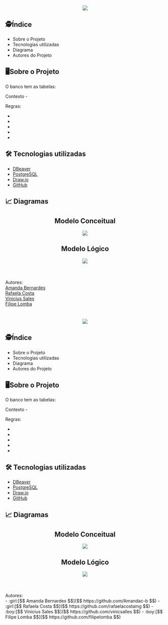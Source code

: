<h1 align="center">
    <img src="https://github.com/Amandac-b/G6BancoDeDados/blob/main/imagemcapa.jfif">
</h1>

## :detective:Índice

<ul>
    <li>Sobre o Projeto</li>
    <li>Tecnologias utilizadas</li>
    <li>Diagrama</li>
    <li>Autores do Projeto</li>
</ul>

## :desktop_computer:Sobre o Projeto


O banco tem as tabelas:

Contexto - 

Regras:

-
-
-
-
-



## :hammer_and_wrench: Tecnologias utilizadas

- [DBeaver](https://dbeaver.io/download/)
- [PostgreSQL](https://www.postgresql.org)
- [Draw.io](https://app.diagrams.net/)
- [GitHub](https://github.com/)

## :chart_with_upwards_trend: Diagramas

<div align="center">

  ## Modelo Conceitual
   <img src="https://github.com/Amandac-b/G6BancoDeDados/blob/main/grupomodeloconceitual.png">
  
  ## Modelo Lógico
   <img src="https://github.com/Amandac-b/G6BancoDeDados/blob/main/modelologicogrupo.png">

</div>
<br/>
<br/>
<br/>
Autores:<br/>
<a href="https://github.com/Amandac-b">Amanda Bernardes</a><br>
<a href="https://github.com/rafaelacostamg">Rafaela Costa</a><br>
<a href="https://github.com/vinicsalles">Vinicius Sales</a><br>
<a href="https://github.com/filipelomba">Filipe Lomba</a><br>
<h1 align="center">
    <img src="https://github.com/Amandac-b/G6BancoDeDados/blob/main/imagemcapa.jfif">
</h1>

## :detective:Índice

<ul>
    <li>Sobre o Projeto</li>
    <li>Tecnologias utilizadas</li>
    <li>Diagrama</li>
    <li>Autores do Projeto</li>
</ul>

## :desktop_computer:Sobre o Projeto


O banco tem as tabelas:

Contexto - 

Regras:

-
-
-
-
-



## :hammer_and_wrench: Tecnologias utilizadas

- [DBeaver](https://dbeaver.io/download/)
- [PostgreSQL](https://www.postgresql.org)
- [Draw.io](https://app.diagrams.net/)
- [GitHub](https://github.com/)

## :chart_with_upwards_trend: Diagramas

<div align="center">

  ## Modelo Conceitual
   <img src="https://github.com/Amandac-b/G6BancoDeDados/blob/main/grupomodeloconceitual.png">
  
  ## Modelo Lógico
   <img src="https://github.com/Amandac-b/G6BancoDeDados/blob/main/modelologicogrupo.png">

</div>
<br/>
<br/>
<br/>
Autores:<br/>
- :girl:[$$ Amanda Bernardes $$]($$ https://github.com/Amandac-b $$)
- :girl:[$$ Rafaela Costa $$]($$ https://github.com/rafaelacostamg $$)
- :boy:[$$ Vinicius Sales $$]($$ https://github.com/vinicsalles $$)
- :boy:[$$ Filipe Lomba $$]($$ https://github.com/filipelomba $$)
